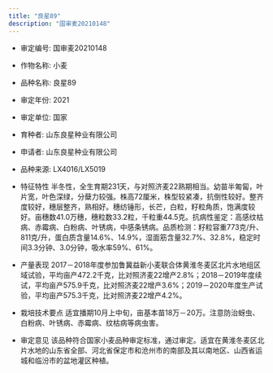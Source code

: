 ```yaml
---
title: "良星89"
description: "国审麦20210148"
---
```

* 审定编号:  国审麦20210148

*  作物名称:  小麦

*  品种名称:  良星89

*  审定年份:  2021

*  审定单位:  国家

* 育种者:  山东良星种业有限公司

*  申请者:  山东良星种业有限公司

*  品种来源:  LX4016/LX5019

*  特征特性
半冬性，全生育期231天，与对照济麦22熟期相当。幼苗半匍匐，叶片宽，叶色深绿，分蘖力较强。株高72厘米，株型较紧凑，抗倒性较好。整齐度较好，穗层整齐，熟相好。穗纺锤形，长芒，白粒，籽粒角质，饱满度较好。亩穗数41.0万穗，穗粒数33.2粒，千粒重44.5克。抗病性鉴定：高感纹枯病、赤霉病、白粉病、叶锈病，中感条锈病。品质检测：籽粒容重773克/升、811克/升，蛋白质含量14.6%、14.9%，湿面筋含量32.7%、32.8%，稳定时间3.3分钟、3.0分钟，吸水率59%、61%。

*  产量表现
2017－2018年度参加鲁冀益新小麦联合体黄淮冬麦区北片水地组区域试验，平均亩产472.2千克，比对照济麦22增产2.8%；2018－2019年度续试，平均亩产575.9千克，比对照济麦22增产3.6%；2019－2020年度生产试验，平均亩产575.3千克，比对照济麦22增产4.2%。

*  栽培技术要点
适宜播期10月上中旬，亩基本苗18万－20万。注意防治蚜虫、白粉病、叶锈病、赤霉病、纹枯病等病虫害。

*  审定意见
该品种符合国家小麦品种审定标准，通过审定。适宜在黄淮冬麦区北片水地的山东省全部、河北省保定市和沧州市的南部及其以南地区、山西省运城和临汾市的盆地灌区种植。

